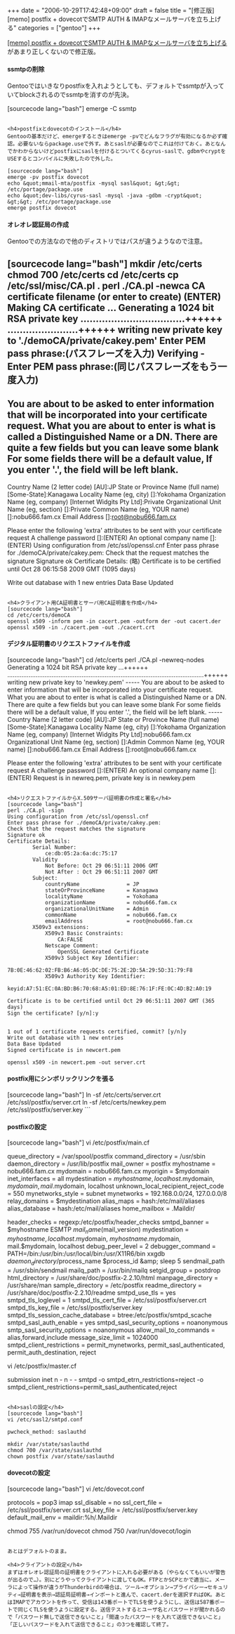 +++
date = "2006-10-29T17:42:48+09:00"
draft = false
title = "[修正版][memo] postfix + dovecotでSMTP AUTH & IMAPなメールサーバを立ち上げる"
categories = ["gentoo"]
+++

<a href="http://nobu666.com/2006/10/25/000420.html">[memo] postfix + dovecotでSMTP AUTH &amp; IMAPなメールサーバを立ち上げる</a>があまり正しくないので修正版。

<h4>ssmtpの削除</h4>
Gentooではいきなりpostfixを入れようとしても、デフォルトでssmtpが入っていてblockされるのでssmtpを消すのが先決。

[sourcecode lang="bash"]
emerge -C ssmtp
```

<h4>postfixとdovecotのインストール</h4>
Gentooの基本だけど、emergeするときはemerge -pvでどんなフラグが有効になるか必ず確認。必要ないならpackage.useで外す。あとsaslが必要なのでこれは付けておく。あとなんでかわからないけどpostfixにsaslを付けるとついてくるcyrus-saslで、gdbmやcryptをUSEするとコンパイルに失敗したので外した。

[sourcecode lang="bash"]
emerge -pv postfix dovecot
echo &quot;mmail-mta/postfix -mysql sasl&quot; &gt;&gt; /etc/portage/package.use
echo &quot;dev-libs/cyrus-sasl -mysql -java -gdbm -crypt&quot; &gt;&gt; /etc/portage/package.use
emerge postfix dovecot
```

<h4>オレオレ認証局の作成</h4>
Gentooでの方法なので他のディストリではパスが違うようなので注意。

[sourcecode lang="bash"]
mkdir /etc/certs
chmod 700 /etc/certs 
cd /etc/certs
cp /etc/ssl/misc/CA.pl .
perl ./CA.pl -newca
CA certificate filename (or enter to create)
(ENTER)
Making CA certificate ...
Generating a 1024 bit RSA private key
..................................++++++
.......................++++++
writing new private key to './demoCA/private/cakey.pem'
Enter PEM pass phrase:(パスフレーズを入力)
Verifying - Enter PEM pass phrase:(同じパスフレーズをもう一度入力)
-----
You are about to be asked to enter information that will be incorporated
into your certificate request.
What you are about to enter is what is called a Distinguished Name or a DN.
There are quite a few fields but you can leave some blank
For some fields there will be a default value,
If you enter '.', the field will be left blank.
-----
Country Name (2 letter code) [AU]:JP
State or Province Name (full name) [Some-State]:Kanagawa
Locality Name (eg, city) []:Yokohama
Organization Name (eg, company) [Internet Widgits Pty Ltd]:Private
Organizational Unit Name (eg, section) []:Private
Common Name (eg, YOUR name) []:nobu666.fam.cx
Email Address []:root@nobu666.fam.cx

Please enter the following 'extra' attributes
to be sent with your certificate request
A challenge password []:(ENTER)
An optional company name []:(ENTER)
Using configuration from /etc/ssl/openssl.cnf
Enter pass phrase for ./demoCA/private/cakey.pem:
Check that the request matches the signature
Signature ok
Certificate Details:
 (略)
Certificate is to be certified until Oct 28 06:15:58 2009 GMT (1095 days)

Write out database with 1 new entries
Data Base Updated
```

<h4>クライアント用CA証明書とサーバ用CA証明書を作成</h4>
[sourcecode lang="bash"]
cd /etc/certs/demoCA
openssl x509 -inform pem -in cacert.pem -outform der -out cacert.der 
openssl x509 -in ./cacert.pem -out ./cacert.crt
```

<h4>デジタル証明書のリクエストファイルを作成</h4>
[sourcecode lang="bash"]
cd /etc/certs
perl ./CA.pl -newreq-nodes
Generating a 1024 bit RSA private key
...++++++
...............................................................................................................++++++
writing new private key to 'newkey.pem'
-----
You are about to be asked to enter information that will be incorporated
into your certificate request.
What you are about to enter is what is called a Distinguished Name or a DN.
There are quite a few fields but you can leave some blank
For some fields there will be a default value,
If you enter '.', the field will be left blank.
-----
Country Name (2 letter code) [AU]:JP
State or Province Name (full name) [Some-State]:Kanagawa
Locality Name (eg, city) []:Yokohama
Organization Name (eg, company) [Internet Widgits Pty Ltd]:nobu666.fam.cx
Organizational Unit Name (eg, section) []:Admin
Common Name (eg, YOUR name) []:nobu666.fam.cx
Email Address []:root@nobu666.fam.cx

Please enter the following 'extra' attributes
to be sent with your certificate request
A challenge password []:(ENTER)
An optional company name []:(ENTER)
Request is in newreq.pem, private key is in newkey.pem
```

<h4>リクエストファイルからX.509サーバ証明書の作成と署名</h4>
[sourcecode lang="bash"]
perl ./CA.pl -sign
Using configuration from /etc/ssl/openssl.cnf
Enter pass phrase for ./demoCA/private/cakey.pem:
Check that the request matches the signature
Signature ok
Certificate Details:
        Serial Number:
            ce:db:05:2a:6a:dc:75:17
        Validity
            Not Before: Oct 29 06:51:11 2006 GMT
            Not After : Oct 29 06:51:11 2007 GMT
        Subject:
            countryName               = JP
            stateOrProvinceName       = Kanagawa
            localityName              = Yokohama
            organizationName          = nobu666.fam.cx
            organizationalUnitName    = Admin
            commonName                = nobu666.fam.cx
            emailAddress              = root@nobu666.fam.cx
        X509v3 extensions:
            X509v3 Basic Constraints:
                CA:FALSE
            Netscape Comment:
                OpenSSL Generated Certificate
            X509v3 Subject Key Identifier:
                7B:0E:46:62:02:FB:B6:A6:05:DC:DE:75:2E:2D:5A:29:5D:31:79:F8
            X509v3 Authority Key Identifier:
                keyid:A7:51:EC:0A:BD:B6:70:68:A5:01:ED:8E:76:1F:FE:0C:4D:B2:A0:19

Certificate is to be certified until Oct 29 06:51:11 2007 GMT (365 days)
Sign the certificate? [y/n]:y


1 out of 1 certificate requests certified, commit? [y/n]y
Write out database with 1 new entries
Data Base Updated
Signed certificate is in newcert.pem

openssl x509 -in newcert.pem -out server.crt
```

<h4>postfix用にシンボリックリンクを張る</h4>
[sourcecode lang="bash"]
ln -sf /etc/certs/server.crt /etc/ssl/postfix/server.crt
ln -sf /etc/certs/newkey.pem /etc/ssl/postfix/server.key
```

<h4>postfixの設定</h4>
[sourcecode lang="bash"]
vi /etc/postfix/main.cf

queue_directory = /var/spool/postfix
command_directory = /usr/sbin
daemon_directory = /usr/lib/postfix
mail_owner = postfix
myhostname = nobu666.fam.cx
mydomain = nobu666.fam.cx
myorigin = $mydomain
inet_interfaces = all
mydestination = $myhostname, localhost.$mydomain, $mydomain, mail.$mydomain, localhost
unknown_local_recipient_reject_code = 550
mynetworks_style = subnet
mynetworks = 192.168.0.0/24, 127.0.0.0/8
relay_domains = $mydestination
alias_maps = hash:/etc/mail/aliases
alias_database = hash:/etc/mail/aliases
home_mailbox = .Maildir/

header_checks = regexp:/etc/postfix/header_checks
smtpd_banner = $myhostname ESMTP $mail_name ($mail_version)
mydestination = $myhostname, localhost.$mydomain, $myhostname.$mydomain, mail.$mydomain, localhost
debug_peer_level = 2
debugger_command =
         PATH=/bin:/usr/bin:/usr/local/bin:/usr/X11R6/bin
         xxgdb $daemon_directory/$process_name $process_id &amp;amp; sleep 5
sendmail_path = /usr/sbin/sendmail
mailq_path = /usr/bin/mailq
setgid_group = postdrop
html_directory = /usr/share/doc/postfix-2.2.10/html
manpage_directory = /usr/share/man
sample_directory = /etc/postfix
readme_directory = /usr/share/doc/postfix-2.2.10/readme
smtpd_use_tls = yes
smtpd_tls_loglevel = 1
smtpd_tls_cert_file = /etc/ssl/postfix/server.crt
smtpd_tls_key_file = /etc/ssl/postfix/server.key
smtpd_tls_session_cache_database = btree:/etc/postfix/smtpd_scache
smtpd_sasl_auth_enable = yes
smtpd_sasl_security_options = noanonymous
smtp_sasl_security_options = noanonymous
allow_mail_to_commands = alias,forward,include
message_size_limit = 1024000
smtpd_client_restrictions =
            permit_mynetworks,
            permit_sasl_authenticated,
            permit_auth_destination,
            reject

vi /etc/postfix/master.cf

submission inet n      -       n       -       -       smtpd
        -o smtpd_etrn_restrictions=reject
        -o smtpd_client_restrictions=permit_sasl_authenticated,reject

```

<h4>saslの設定</h4>
[sourcecode lang="bash"]
vi /etc/sasl2/smtpd.conf

pwcheck_method: saslauthd

mkdir /var/state/saslauthd
chmod 700 /var/state/saslauthd
chown postfix /var/state/saslauthd
```

<h4>dovecotの設定</h4>
[sourcecode lang="bash"]
vi /etc/dovecot.conf

protocols = pop3 imap
ssl_disable = no
ssl_cert_file = /etc/ssl/postfix/server.crt
ssl_key_file = /etc/ssl/postfix/server.key
default_mail_env = maildir:%h/.Maildir

chmod 755 /var/run/dovecot
chmod 750 /var/run/dovecot/login
```

あとはデフォルトのまま。

<h4>クライアントの設定</h4>
まずはオレオレ認証局の証明書をクライアントに入れる必要がある（やらなくてもいいが警告が出るので…）。別にどうやってクライアントに渡してもOK。FTPとかSCPとかで適当に。メーラによって操作が違うがThunderbirdの場合は、ツール→オプション→プライバシー→セキュリティ→証明書を表示→認証局証明書→インポートと進んで、cacert.derを選択すればOK。あとはIMAPでアカウントを作って、受信は143番ポートでTLSを使うようにし、送信は587番ポートで同じくTLSを使うように設定する。送信テストするとユーザ名とパスワードが聞かれるので「パスワード無しで送信できないこと」「間違ったパスワードを入れて送信できないこと」「正しいパスワードを入れて送信できること」の3つを確認して終了。
